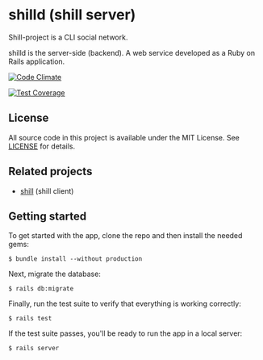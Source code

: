 # shilld (shill server)

Shill-project is a CLI social network.

shilld is the server-side (backend). A web service developed as a
Ruby on Rails application.

[![Code Climate](https://codeclimate.com/github/akodakim/shilld/badges/gpa.svg)](https://codeclimate.com/github/akodakim/shilld)

[![Test Coverage](https://codeclimate.com/github/akodakim/shilld/badges/coverage.svg)](https://codeclimate.com/github/akodakim/shilld/coverage)

## License

All source code in this project is available under the MIT License. See
[LICENSE](LICENSE) for details.



## Related projects

+ [shill](https://github.com/akodakim/shill "shill") (shill client)

## Getting started

To get started with the app, clone the repo and then install the needed gems:

```
$ bundle install --without production
```

Next, migrate the database:

```
$ rails db:migrate
```

Finally, run the test suite to verify that everything is working correctly:

```
$ rails test
```

If the test suite passes, you'll be ready to run the app in a local server:

```
$ rails server
```
